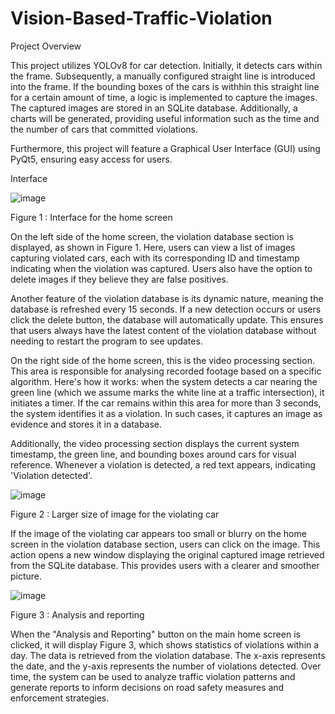 # Vision-Based-Traffic-Violation

Project Overview

This project utilizes YOLOv8 for car detection. Initially, it detects cars within the frame. Subsequently, a manually configured straight line is introduced into the frame. If the bounding boxes of the cars 
is withhin this straight line for a certain amount of time, a logic is implemented to capture the images. The captured images are stored in an SQLite database. Additionally, a charts will be generated, providing useful information such as the time and the number of cars that committed violations.

Furthermore, this project will feature a Graphical User Interface (GUI) using PyQt5, ensuring easy access for users.

Interface

![image](https://github.com/Layry99/Vision-Based-Traffic-Violation/assets/161226676/ca8cd050-12b6-4d84-a7b1-5187440f7571)

Figure 1 : Interface for the home screen

On the left side of the home screen, the violation database section is displayed, as shown in Figure 1. Here, users can view a list of images capturing violated cars, each with its corresponding ID and timestamp indicating when the violation was captured. Users also have the option to delete images if they believe they are false positives.


Another feature of the violation database is its dynamic nature, meaning the database is refreshed every 15 seconds. If a new detection occurs or users click the delete button, the database will automatically update. This ensures that users always have the latest content of the violation database without needing to restart the program to see updates.


On the right side of the home screen, this is the video processing section. This area is responsible for analysing recorded footage based on a specific algorithm. Here's how it works: when the system detects a car nearing the green line (which we assume marks the white line at a traffic intersection), it initiates a timer. If the car remains within this area for more than 3 seconds, the system identifies it as a violation. In such cases, it captures an image as evidence and stores it in a database.


Additionally, the video processing section displays the current system timestamp, the green line, and bounding boxes around cars for visual reference. Whenever a violation is detected, a red text appears, indicating 'Violation detected'.


![image](https://github.com/Layry99/Vision-Based-Traffic-Violation/assets/161226676/beea4dd1-0b47-4f1f-9719-40821c31feff)


Figure 2 : Larger size of image for the violating car

If the image of the violating car appears too small or blurry on the home screen in the violation database section, users can click on the image. This action opens a new window displaying the original captured image retrieved from the SQLite database. This provides users with a clearer and smoother picture.


![image](https://github.com/Layry99/Vision-Based-Traffic-Violation/assets/161226676/08a15fdb-345f-490c-9944-2c59e25f49e9)

Figure 3 : Analysis and reporting 

When the "Analysis and Reporting" button on the main home screen is clicked, it will display Figure 3, which shows statistics of violations within a day. The data is retrieved from the violation database. The x-axis represents the date, and the y-axis represents the number of violations detected. Over time, the system can be used to analyze traffic violation patterns and generate reports to inform decisions on road safety measures and enforcement strategies.
